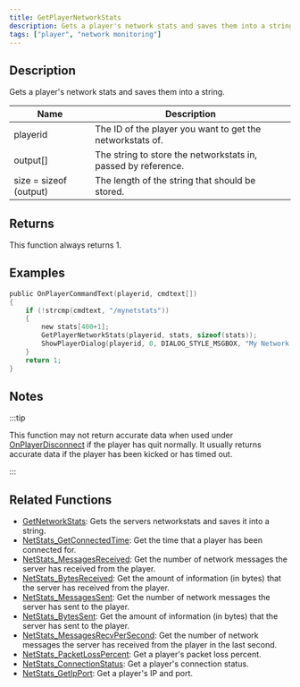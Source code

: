 ```yaml
---
title: GetPlayerNetworkStats
description: Gets a player's network stats and saves them into a string.
tags: ["player", "network monitoring"]
---
```


## Description

Gets a player's network stats and saves them into a string.

| Name                   | Description                                                   |
| ---------------------- | ------------------------------------------------------------- |
| playerid               | The ID of the player you want to get the networkstats of.     |
| output[]               | The string to store the networkstats in, passed by reference. |
| size = sizeof (output) | The length of the string that should be stored.               |

## Returns

This function always returns 1.

## Examples

```c
public OnPlayerCommandText(playerid, cmdtext[])
{
    if (!strcmp(cmdtext, "/mynetstats"))
    {
        new stats[400+1];
        GetPlayerNetworkStats(playerid, stats, sizeof(stats));
        ShowPlayerDialog(playerid, 0, DIALOG_STYLE_MSGBOX, "My Network Stats", stats, "Okay", "");
    }
    return 1;
}
```

## Notes

:::tip

This function may not return accurate data when used under [OnPlayerDisconnect](OnPlayerDisconnect) if the player has quit normally. It usually returns accurate data if the player has been kicked or has timed out.

:::

## Related Functions

- [GetNetworkStats](GetNetworkStats): Gets the servers networkstats and saves it into a string.
- [NetStats_GetConnectedTime](NetStats_GetConnectedTime): Get the time that a player has been connected for.
- [NetStats_MessagesReceived](NetStats_MessagesReceived): Get the number of network messages the server has received from the player.
- [NetStats_BytesReceived](NetStats_BytesReceived): Get the amount of information (in bytes) that the server has received from the player.
- [NetStats_MessagesSent](NetStats_MessagesSent): Get the number of network messages the server has sent to the player.
- [NetStats_BytesSent](NetStats_BytesSent): Get the amount of information (in bytes) that the server has sent to the player.
- [NetStats_MessagesRecvPerSecond](NetStats_MessagesRecvPerSecond): Get the number of network messages the server has received from the player in the last second.
- [NetStats_PacketLossPercent](NetStats_PacketLossPercent): Get a player's packet loss percent.
- [NetStats_ConnectionStatus](NetStats_ConnectionStatus): Get a player's connection status.
- [NetStats_GetIpPort](NetStats_GetIpPort): Get a player's IP and port.
